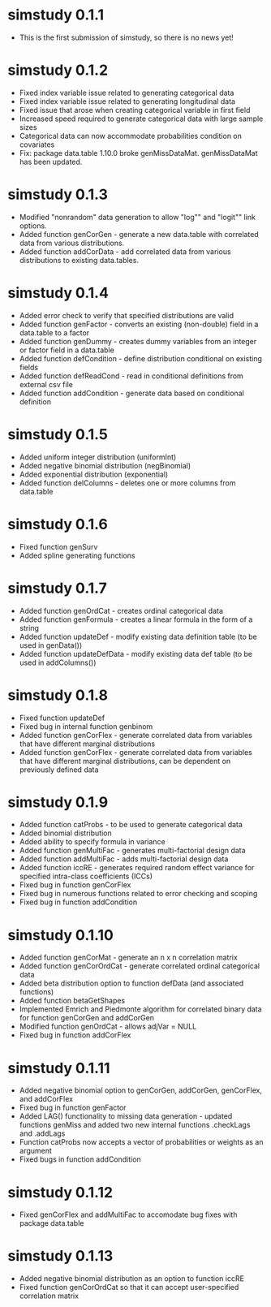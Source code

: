 # simstudy 0.1.1

* This is the first submission of simstudy, so there is no news yet!

# simstudy 0.1.2

* Fixed index variable issue related to generating categorical data 
* Fixed index variable issue related to generating longitudinal data
* Fixed issue that arose when creating categorical variable in first field
* Increased speed required to generate categorical data with large sample sizes
* Categorical data can now accommodate probabilities condition on covariates
* Fix: package data.table 1.10.0 broke genMissDataMat. genMissDataMat has been updated.

# simstudy 0.1.3

* Modified "nonrandom" data generation to allow "log"" and "logit"" link options.
* Added function genCorGen - generate a new data.table with correlated data from various distributions.
* Added function addCorData - add correlated data from various distributions to existing data.tables.

# simstudy 0.1.4

* Added error check to verify that specified distributions are valid
* Added function genFactor - converts an existing (non-double) field in a data.table to a factor
* Added function genDummy - creates dummy variables from an integer or factor field in a data.table
* Added function defCondition - define distribution conditional on existing fields
* Added function defReadCond - read in conditional definitions from external csv file
* Added function addCondition - generate data based on conditional definition

# simstudy 0.1.5

* Added uniform integer distribution (uniformInt)
* Added negative binomial distribution (negBinomial)
* Added exponential distribution (exponential)
* Added function delColumns - deletes one or more columns from data.table

# simstudy 0.1.6

* Fixed function genSurv
* Added spline generating functions

# simstudy 0.1.7

* Added function genOrdCat - creates ordinal categorical data
* Added function genFormula - creates a linear formula in the form of a string
* Added function updateDef - modify existing data definition table (to be used in genData())
* Added function updateDefData - modify existing data def table (to be used in addColumns())

# simstudy 0.1.8

* Fixed function updateDef
* Fixed bug in internal function genbinom
* Added function genCorFlex - generate correlated data from variables that have different marginal distributions
* Added function genCorFlex - generate correlated data from variables that have different marginal distributions, can be dependent on previously defined data

# simstudy 0.1.9

* Added function catProbs - to be used to generate categorical data
* Added binomial distribution
* Added ability to specify formula in variance
* Added function genMultiFac - generates multi-factorial design data
* Added function addMultiFac - adds multi-factorial design data
* Added function iccRE - generates required random effect variance for specified intra-class coefficients (ICCs)
* Fixed bug in function genCorFlex
* Fixed bug in numerous functions related to error checking and scoping
* Fixed bug in function addCondition

# simstudy 0.1.10

* Added function genCorMat - generate an n x n correlation matrix
* Added function genCorOrdCat - generate correlated ordinal categorical data
* Added beta distribution option to function defData (and associated functions)
* Added function betaGetShapes
* Implemented Emrich and Piedmonte algorithm for correlated binary data for function genCorGen and addCorGen
* Modified function genOrdCat - allows adjVar = NULL
* Fixed bug in function addCorFlex

# simstudy 0.1.11

* Added negative binomial option to genCorGen, addCorGen, genCorFlex, and addCorFlex
* Fixed bug in function genFactor
* Added LAG() functionality to missing data generation - updated functions genMiss and added two new internal functions .checkLags and .addLags
* Function catProbs now accepts a vector of probabilities or weights as an argument
* Fixed bugs in function addCondition

# simstudy 0.1.12

* Fixed genCorFlex and addMultiFac to accomodate bug fixes with package data.table

# simstudy 0.1.13

* Added negative binomial distribution as an option to function iccRE
* Fixed function genCorOrdCat so that it can accept user-specified correlation matrix

